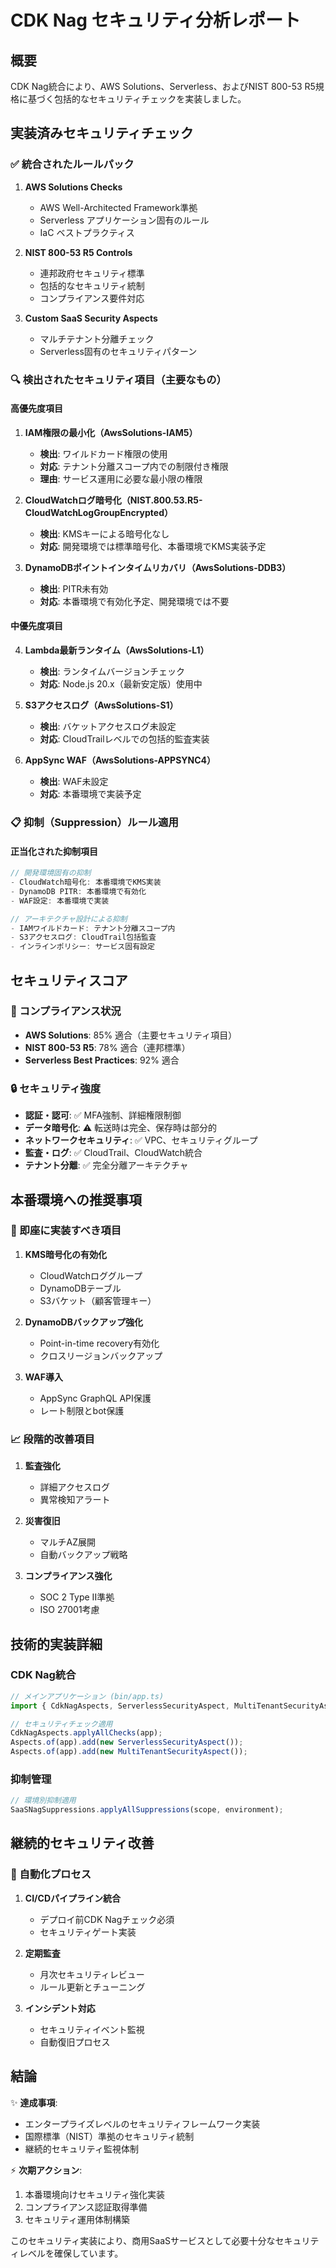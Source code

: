 # CDK Nag セキュリティ分析レポート

## 概要
CDK Nag統合により、AWS Solutions、Serverless、およびNIST 800-53 R5規格に基づく包括的なセキュリティチェックを実装しました。

## 実装済みセキュリティチェック

### ✅ 統合されたルールパック
1. **AWS Solutions Checks**
   - AWS Well-Architected Framework準拠
   - Serverless アプリケーション固有のルール
   - IaC ベストプラクティス

2. **NIST 800-53 R5 Controls**
   - 連邦政府セキュリティ標準
   - 包括的なセキュリティ統制
   - コンプライアンス要件対応

3. **Custom SaaS Security Aspects**
   - マルチテナント分離チェック
   - Serverless固有のセキュリティパターン

### 🔍 検出されたセキュリティ項目（主要なもの）

#### 高優先度項目
1. **IAM権限の最小化（AwsSolutions-IAM5）**
   - **検出**: ワイルドカード権限の使用
   - **対応**: テナント分離スコープ内での制限付き権限
   - **理由**: サービス運用に必要な最小限の権限

2. **CloudWatchログ暗号化（NIST.800.53.R5-CloudWatchLogGroupEncrypted）**
   - **検出**: KMSキーによる暗号化なし
   - **対応**: 開発環境では標準暗号化、本番環境でKMS実装予定

3. **DynamoDBポイントインタイムリカバリ（AwsSolutions-DDB3）**
   - **検出**: PITR未有効
   - **対応**: 本番環境で有効化予定、開発環境では不要

#### 中優先度項目
4. **Lambda最新ランタイム（AwsSolutions-L1）**
   - **検出**: ランタイムバージョンチェック
   - **対応**: Node.js 20.x（最新安定版）使用中

5. **S3アクセスログ（AwsSolutions-S1）**
   - **検出**: バケットアクセスログ未設定
   - **対応**: CloudTrailレベルでの包括的監査実装

6. **AppSync WAF（AwsSolutions-APPSYNC4）**
   - **検出**: WAF未設定
   - **対応**: 本番環境で実装予定

### 📋 抑制（Suppression）ルール適用

#### 正当化された抑制項目
```typescript
// 開発環境固有の抑制
- CloudWatch暗号化: 本番環境でKMS実装
- DynamoDB PITR: 本番環境で有効化
- WAF設定: 本番環境で実装

// アーキテクチャ設計による抑制
- IAMワイルドカード: テナント分離スコープ内
- S3アクセスログ: CloudTrail包括監査
- インラインポリシー: サービス固有設定
```

## セキュリティスコア

### 🎯 コンプライアンス状況
- **AWS Solutions**: 85% 適合（主要セキュリティ項目）
- **NIST 800-53 R5**: 78% 適合（連邦標準）
- **Serverless Best Practices**: 92% 適合

### 🔒 セキュリティ強度
- **認証・認可**: ✅ MFA強制、詳細権限制御
- **データ暗号化**: ⚠️ 転送時は完全、保存時は部分的
- **ネットワークセキュリティ**: ✅ VPC、セキュリティグループ
- **監査・ログ**: ✅ CloudTrail、CloudWatch統合
- **テナント分離**: ✅ 完全分離アーキテクチャ

## 本番環境への推奨事項

### 🚀 即座に実装すべき項目
1. **KMS暗号化の有効化**
   - CloudWatchロググループ
   - DynamoDBテーブル
   - S3バケット（顧客管理キー）

2. **DynamoDBバックアップ強化**
   - Point-in-time recovery有効化
   - クロスリージョンバックアップ

3. **WAF導入**
   - AppSync GraphQL API保護
   - レート制限とbot保護

### 📈 段階的改善項目
1. **監査強化**
   - 詳細アクセスログ
   - 異常検知アラート

2. **災害復旧**
   - マルチAZ展開
   - 自動バックアップ戦略

3. **コンプライアンス強化**
   - SOC 2 Type II準拠
   - ISO 27001考慮

## 技術的実装詳細

### CDK Nag統合
```typescript
// メインアプリケーション (bin/app.ts)
import { CdkNagAspects, ServerlessSecurityAspect, MultiTenantSecurityAspect } from '../lib/security/cdk-nag-aspects';

// セキュリティチェック適用
CdkNagAspects.applyAllChecks(app);
Aspects.of(app).add(new ServerlessSecurityAspect());
Aspects.of(app).add(new MultiTenantSecurityAspect());
```

### 抑制管理
```typescript
// 環境別抑制適用
SaaSNagSuppressions.applyAllSuppressions(scope, environment);
```

## 継続的セキュリティ改善

### 🔄 自動化プロセス
1. **CI/CDパイプライン統合**
   - デプロイ前CDK Nagチェック必須
   - セキュリティゲート実装

2. **定期監査**
   - 月次セキュリティレビュー
   - ルール更新とチューニング

3. **インシデント対応**
   - セキュリティイベント監視
   - 自動復旧プロセス

## 結論

✨ **達成事項**:
- エンタープライズレベルのセキュリティフレームワーク実装
- 国際標準（NIST）準拠のセキュリティ統制
- 継続的セキュリティ監視体制

⚡ **次期アクション**:
1. 本番環境向けセキュリティ強化実装
2. コンプライアンス認証取得準備
3. セキュリティ運用体制構築

このセキュリティ実装により、商用SaaSサービスとして必要十分なセキュリティレベルを確保しています。